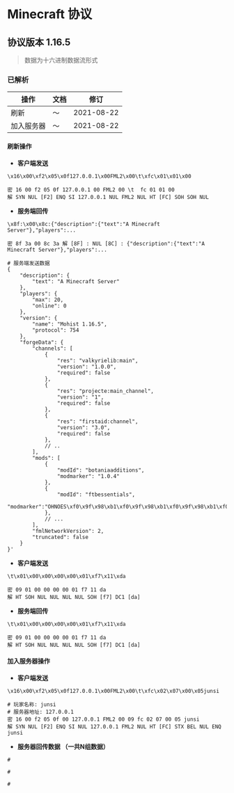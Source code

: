 # Minecraft 协议

## 协议版本 1.16.5

> 数据为十六进制数据流形式

### 已解析

 | 操作 | 文档 | 修订 |
 | ---- | ---- | ---- |
 | 刷新 | ～ | 2021-08-22 |
 | 加入服务器 | ～ | 2021-08-22 |

#### 刷新操作
* **客户端发送**

`\x16\x00\xf2\x05\x0f127.0.0.1\x00FML2\x00\t\xfc\x01\x01\x00`

```shell
密 16 00 f2 05 0f 127.0.0.1 00 FML2 00 \t  fc 01 01 00
解 SYN NUL [F2] ENQ SI 127.0.0.1 NUL FML2 NUL HT [FC] SOH SOH NUL
```

* **服务端回传**

`\x8f:\x00\x8c:{"description":{"text":"A Minecraft Server"},"players":...`

```shell
密 8f 3a 00 8c 3a 解 [8F] : NUL [8C] : {"description":{"text":"A Minecraft Server"},"players":...

# 服务端发送数据
{
    "description": {
        "text": "A Minecraft Server"
    },
    "players": {
        "max": 20,
        "online": 0
    },
    "version": {
        "name": "Mohist 1.16.5",
        "protocol": 754
    },
    "forgeData": {
        "channels": [
            {
                "res": "valkyrielib:main",
                "version": "1.0.0",
                "required": false
            },
            {
                "res": "projecte:main_channel",
                "version": "1",
                "required": false
            },
            {
                "res": "firstaid:channel",
                "version": "3.0",
                "required": false
            },
            // ..
        ],
        "mods": [
            {
                "modId": "botaniaadditions",
                "modmarker": "1.0.4"
            },
            {
                "modId": "ftbessentials",
                "modmarker":"OHNOES\xf0\x9f\x98\xb1\xf0\x9f\x98\xb1\xf0\x9f\x98\xb1\xf0\x9f\x98\xb1\xf0\x9f\x98\xb1\xf0\x9f\x98\xb1\xf0\x9f\x98\xb1\xf0\x9f\x98\xb1\xf0\x9f\x98\xb1\xf0\x9f\x98\xb1\xf0\x9f\x98\xb1\xf0\x9f\x98\xb1\xf0\x9f\x98\xb1\xf0\x9f\x98\xb1\xf0\x9f\x98\xb1\xf0\x9f\x98\xb1\xf0\x9f\x98\xb1"
            },
            // ...
        ],
        "fmlNetworkVersion": 2,
        "truncated": false
    }
}'
```

* **客户端发送**

`\t\x01\x00\x00\x00\x00\x01\xf7\x11\xda`

```shell
密 09 01 00 00 00 00 01 f7 11 da
解 HT SOH NUL NUL NUL NUL SOH [f7] DC1 [da]
```

* **服务端回传**

`\t\x01\x00\x00\x00\x00\x01\xf7\x11\xda`

```shell
密 09 01 00 00 00 00 01 f7 11 da
解 HT SOH NUL NUL NUL NUL SOH [f7] DC1 [da]
```

#### 加入服务器操作


* **客户端发送**

`\x16\x00\xf2\x05\x0f127.0.0.1\x00FML2\x00\t\xfc\x02\x07\x00\x05junsi`

```shell
# 玩家名称: junsi 
# 服务器地址: 127.0.0.1
密 16 00 f2 05 0f 00 127.0.0.1 FML2 00 09 fc 02 07 00 05 junsi
解 SYN NUL [F2] ENQ SI NUL 127.0.0.1 FML2 NUL HT [FC] STX BEL NUL ENQ junsi
```

* **服务器回传数据 （一共N组数据）**

```shell
# 
```

```shell
# 
```

```shell
# 
```
